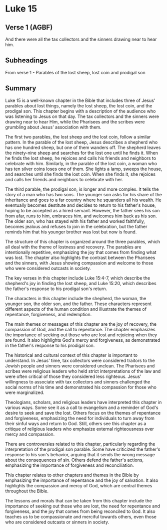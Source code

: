# Luke 15

## Verse 1 (AGBF)

And there were all the tax collectors and the sinners drawing near to hear him.

## Subheadings

From verse 1 - Parables of the lost sheep, lost coin and prodigal son

## Summary

Luke 15 is a well-known chapter in the Bible that includes three of Jesus' parables about lost things, namely the lost sheep, the lost coin, and the prodigal son. This chapter begins with a description of the audience who was listening to Jesus on that day. The tax collectors and the sinners were drawing near to hear Him, while the Pharisees and the scribes were grumbling about Jesus' association with them.

The first two parables, the lost sheep and the lost coin, follow a similar pattern. In the parable of the lost sheep, Jesus describes a shepherd who has one hundred sheep, but one of them wanders off. The shepherd leaves the ninety-nine sheep and searches for the lost one until he finds it. When he finds the lost sheep, he rejoices and calls his friends and neighbors to celebrate with him. Similarly, in the parable of the lost coin, a woman who has ten silver coins loses one of them. She lights a lamp, sweeps the house, and searches until she finds the lost coin. When she finds it, she rejoices and calls her friends and neighbors to celebrate with her.

The third parable, the prodigal son, is longer and more complex. It tells the story of a man who has two sons. The younger son asks for his share of the inheritance and goes to a far country where he squanders all his wealth. He eventually becomes destitute and decides to return to his father's house, hoping to be accepted as a hired servant. However, the father sees his son from afar, runs to him, embraces him, and welcomes him back as his son. The older son, who has stayed with his father and worked faithfully, becomes jealous and refuses to join in the celebration, but the father reminds him that his younger brother was lost but now is found.

The structure of this chapter is organized around the three parables, which all deal with the theme of lostness and recovery. The parables are intentionally repetitive, emphasizing the joy that comes from finding what was lost. The chapter also highlights the contrast between the Pharisees and the sinners, with Jesus showing compassion and welcome to those who were considered outcasts in society.

The key verses in this chapter include Luke 15:4-7, which describe the shepherd's joy in finding the lost sheep, and Luke 15:20, which describes the father's response to his prodigal son's return.

The characters in this chapter include the shepherd, the woman, the younger son, the older son, and the father. These characters represent different aspects of the human condition and illustrate the themes of repentance, forgiveness, and redemption.

The main themes or messages of this chapter are the joy of recovery, the compassion of God, and the call to repentance. The chapter emphasizes the importance of seeking out those who are lost and rejoicing when they are found. It also highlights God's mercy and forgiveness, as demonstrated in the father's response to his prodigal son.

The historical and cultural context of this chapter is important to understand. In Jesus' time, tax collectors were considered traitors to the Jewish people and sinners were considered unclean. The Pharisees and scribes were religious leaders who held strict interpretations of the law and were often critical of those they considered less righteous. Jesus' willingness to associate with tax collectors and sinners challenged the social norms of his time and demonstrated his compassion for those who were marginalized.

Theologians, scholars, and religious leaders have interpreted this chapter in various ways. Some see it as a call to evangelism and a reminder of God's desire to seek and save the lost. Others focus on the themes of repentance and forgiveness, emphasizing the need for individuals to turn away from their sinful ways and return to God. Still, others see this chapter as a critique of religious leaders who emphasize external righteousness over mercy and compassion.

There are controversies related to this chapter, particularly regarding the interpretation of the prodigal son parable. Some have criticized the father's response to his son's behavior, arguing that it sends the wrong message about the consequences of sin. Others defend the father's actions, emphasizing the importance of forgiveness and reconciliation.

This chapter relates to other chapters and themes in the Bible by emphasizing the importance of repentance and the joy of salvation. It also highlights the compassion and mercy of God, which are central themes throughout the Bible.

The lessons and morals that can be taken from this chapter include the importance of seeking out those who are lost, the need for repentance and forgiveness, and the joy that comes from being reconciled to God. It also teaches us to be compassionate and merciful towards others, even those who are considered outcasts or sinners in society.